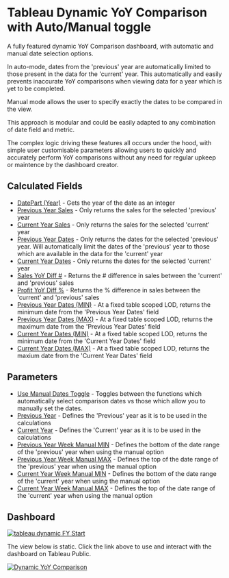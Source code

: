 # Tableau Dynamic YoY Comparison with Auto/Manual toggle
A fully featured dynamic YoY Comparison dashboard, with automatic and manual date selection options.

In auto-mode, dates from the 'previous' year are automatically limited to those present in the data for the 'current' year. This automatically and easily prevents inaccurate YoY comparisons when viewing data for a year which is yet to be completed.

Manual mode allows the user to specify exactly the dates to be compared in the view.

This approach is modular and could be easily adapted to any combination of date field and metric.

The complex logic driving these features all occurs under the hood, with simple user customisable parameters allowing users to quickly and accurately perform YoY comparisons without any need for regular upkeep or maintence by the dashboard creator.
 
 ## Calculated Fields
- [DatePart (Year)](https://github.com/Kyle-Ross/Tableau-Dynamic-YoY-Comparison/blob/0d210dcdecc756673fa17d05385fbb99fc8d6494/Calculated%20Fields/DatePart%20(Year).txt) - Gets the year of the date as an integer
- [Previous Year Sales](https://github.com/Kyle-Ross/Tableau-Dynamic-YoY-Comparison/blob/0d210dcdecc756673fa17d05385fbb99fc8d6494/Calculated%20Fields/Previous%20Year%20Sales.txt) - Only returns the sales for the selected 'previous' year
- [Current Year Sales](https://github.com/Kyle-Ross/Tableau-Dynamic-YoY-Comparison/blob/0d210dcdecc756673fa17d05385fbb99fc8d6494/Calculated%20Fields/Current%20Year%20Sales.txt) - Only returns the sales for the selected 'current' year
- [Previous Year Dates](https://github.com/Kyle-Ross/Tableau-Dynamic-YoY-Comparison/blob/0d210dcdecc756673fa17d05385fbb99fc8d6494/Calculated%20Fields/Previous%20Year%20Dates.txt) - Only returns the dates for the selected 'previous' year. Will automatically limit the dates of the 'previous' year to those which are available in the data for the 'current' year
- [Current Year Dates](https://github.com/Kyle-Ross/Tableau-Dynamic-YoY-Comparison/blob/0d210dcdecc756673fa17d05385fbb99fc8d6494/Calculated%20Fields/Current%20Year%20Dates.txt) - Only returns the dates for the selected 'current' year
- [Sales YoY Diff #](https://github.com/Kyle-Ross/Tableau-Dynamic-YoY-Comparison/blob/0d210dcdecc756673fa17d05385fbb99fc8d6494/Calculated%20Fields/Sales%20YoY%20Diff%20%23.txt) - Returns the # difference in sales between the 'current' and 'previous' sales
- [Profit YoY Diff %](https://github.com/Kyle-Ross/Tableau-Dynamic-YoY-Comparison/blob/0d210dcdecc756673fa17d05385fbb99fc8d6494/Calculated%20Fields/Profit%20YoY%20Diff%20%25.txt) - Returns the % difference in sales between the 'current' and 'previous' sales
- [Previous Year Dates (MIN)](https://github.com/Kyle-Ross/Tableau-Dynamic-YoY-Comparison/blob/0d210dcdecc756673fa17d05385fbb99fc8d6494/Calculated%20Fields/Previous%20Year%20Dates%20(MIN).txt) - At a fixed table scoped LOD, returns the minimum date from the 'Previous Year Dates' field
- [Previous Year Dates (MAX)](https://github.com/Kyle-Ross/Tableau-Dynamic-YoY-Comparison/blob/0d210dcdecc756673fa17d05385fbb99fc8d6494/Calculated%20Fields/Previous%20Year%20Dates%20(MAX).txt) - At a fixed table scoped LOD, returns the maximum date from the 'Previous Year Dates' field
- [Current Year Dates (MIN)](https://github.com/Kyle-Ross/Tableau-Dynamic-YoY-Comparison/blob/0d210dcdecc756673fa17d05385fbb99fc8d6494/Calculated%20Fields/Current%20Year%20Dates%20(MIN).txt) - At a fixed table scoped LOD, returns the minimum date from the 'Current Year Dates' field
- [Current Year Dates (MAX)](https://github.com/Kyle-Ross/Tableau-Dynamic-YoY-Comparison/blob/0d210dcdecc756673fa17d05385fbb99fc8d6494/Calculated%20Fields/Current%20Year%20Dates%20(MAX).txt) - At a fixed table scoped LOD, returns the maxium date from the 'Current Year Dates' field

 ## Parameters
- [Use Manual Dates Toggle](https://github.com/Kyle-Ross/Tableau-Dynamic-YoY-Comparison/blob/0d210dcdecc756673fa17d05385fbb99fc8d6494/Parameters/Use%20Manual%20Dates%20Toggle.txt) - Toggles between the functions which automatically select comparison dates vs those which allow you to manually set the dates.
- [Previous Year](https://github.com/Kyle-Ross/Tableau-Dynamic-YoY-Comparison-with-Auto-Manual-toggle/blob/9a15c6676d8c9f408b0c74eb4782ece537ca7ce1/Parameters/Previous%20Year.txt) - Defines the 'Previous' year as it is to be used in the calculations
- [Current Year](https://github.com/Kyle-Ross/Tableau-Dynamic-YoY-Comparison-with-Auto-Manual-toggle/blob/9a15c6676d8c9f408b0c74eb4782ece537ca7ce1/Parameters/Current%20Year.txt) - Defines the 'Current' year as it is to be used in the calculations
- [Previous Year Week Manual MIN](https://github.com/Kyle-Ross/Tableau-Dynamic-YoY-Comparison-with-Auto-Manual-toggle/blob/9a15c6676d8c9f408b0c74eb4782ece537ca7ce1/Parameters/Previous%20Year%20Week%20Manual%20MIN.txt) - Defines the bottom of the date range of the 'previous' year when using the manual option
- [Previous Year Week Manual MAX](https://github.com/Kyle-Ross/Tableau-Dynamic-YoY-Comparison-with-Auto-Manual-toggle/blob/9a15c6676d8c9f408b0c74eb4782ece537ca7ce1/Parameters/Previous%20Year%20Week%20Manual%20MAX.txt) - Defines the top of the date range of the 'previous' year when using the manual option
- [Current Year Week Manual MIN](https://github.com/Kyle-Ross/Tableau-Dynamic-YoY-Comparison-with-Auto-Manual-toggle/blob/9a15c6676d8c9f408b0c74eb4782ece537ca7ce1/Parameters/Current%20Year%20Week%20Manual%20MIN.txt) - Defines the bottom of the date range of the 'current' year when using the manual option
- [Current Year Week Manual MAX](https://github.com/Kyle-Ross/Tableau-Dynamic-YoY-Comparison-with-Auto-Manual-toggle/blob/9a15c6676d8c9f408b0c74eb4782ece537ca7ce1/Parameters/Current%20Year%20Week%20Manual%20MAX.txt) - Defines the top of the date range of the 'current' year when using the manual option
 
 ## Dashboard
   [![tableau dynamic FY Start](https://img.shields.io/badge/review_on_tableau_public-1DA1F2?style=for-the-badge&logo=tableau&logoColor=white)](https://public.tableau.com/app/profile/kyle.ross6552/viz/DynamicYoYComparison/DynamicYoYComparison)
 
 The view below is static. Click the link above to use and interact with the dashboard on Tableau Public.
 
<div class='tableauPlaceholder' id='viz1655720865475' style='position: relative'><noscript><a href='https:&#47;&#47;github.com&#47;Kyle-Ross&#47;Tableau-Dynamic-YoY-Comparison'><img alt='Dynamic YoY Comparison ' src='https:&#47;&#47;public.tableau.com&#47;static&#47;images&#47;Dy&#47;DynamicYoYComparison&#47;DynamicYoYComparison&#47;1_rss.png' style='border: none' /></a></noscript><object class='tableauViz'  style='display:none;'><param name='host_url' value='https%3A%2F%2Fpublic.tableau.com%2F' /> <param name='embed_code_version' value='3' /> <param name='site_root' value='' /><param name='name' value='DynamicYoYComparison&#47;DynamicYoYComparison' /><param name='tabs' value='no' /><param name='toolbar' value='yes' /><param name='static_image' value='https:&#47;&#47;public.tableau.com&#47;static&#47;images&#47;Dy&#47;DynamicYoYComparison&#47;DynamicYoYComparison&#47;1.png' /> <param name='animate_transition' value='yes' /><param name='display_static_image' value='yes' /><param name='display_spinner' value='yes' /><param name='display_overlay' value='yes' /><param name='display_count' value='yes' /><param name='language' value='en-GB' /></object></div>
